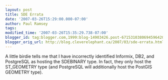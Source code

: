 ```yaml
---
layout: post
title: SDE Errata
date: '2007-03-26T15:29:00.000-07:00'
author: Paul Ramsey
tags: 
modified_time: '2007-03-26T15:35:29.738-07:00'
blogger_id: tag:blogger.com,1999:blog-14903426.post-6715310380694596420
blogger_orig_url: http://blog.cleverelephant.ca/2007/03/sde-errata.html
---
```


A little birdie tells me that I have incorrectly identified Informix, DB2, and PostgreSQL as hosting the SDEBINARY type. In fact, they only host the ST_GEOMETRY type (and PostgreSQL will additionally host the PostGIS GEOMETRY type).